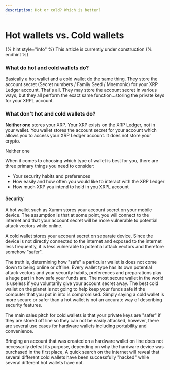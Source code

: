 ```yaml
---
description: Hot or cold? Which is better?
---
```


# Hot wallets vs. Cold wallets

{% hint style="info" %}
This article is currently under construction
{% endhint %}

### What do hot and cold wallets do?

Basically a hot wallet and a cold wallet do the same thing. They store the account secret (Secret numbers / Family Seed / Mnemonic) for your XRP Ledger account. That's all. They may store the account secret in various ways, but they all perform the exact same function...storing the private keys for your XRPL account.

### What don't hot and cold wallets do?

**Neither one** stores your XRP. Your XRP exists on the XRP Ledger, not in your wallet. You wallet stores the account secret for your account which allows you to access your XRP Ledger account. It does not store your crypto.

Neither one&#x20;



When it comes to choosing which type of wallet is best for you, there are three primary things you need to consider:

* Your security habits and preferences
* How easily and how often you would like to interact with the XRP Ledger
* How much XRP you intend to hold in you XRPL account

#### Security

A hot wallet such as Xumm stores your account secret on your mobile device. The assumption is that at some point, you will connect to the internet and that your account secret will be more vulnerable to potential attack vectors while online.

A cold wallet stores your account secret on separate device. Since the device is not directly connected to the internet and exposed to the internet less frequently, it is less vulnerable to potential attack vectors and therefore somehow "safer".

The truth is, determining how "safe" a particular wallet is does not come down to being online or offline. Every wallet type has its own potential attack vectors and your security habits, preferences  and preparations play a huge part in how safe your funds are. The most secure wallet in the world is useless if you voluntarily give your account secret away. The best cold wallet on the planet is not going to help keep your funds safe if the computer that you put in into is compromised. Simply saying a cold wallet is more secure or safer than a hot wallet is not an accurate way of describing security features.





The main sales pitch for cold wallets is that your private keys are "safer" if they are stored off line so they can not be easily attacked, however, there are several use cases for hardware wallets including portability and convenience.

Bringing an account that was created on a hardware wallet on line does not necessarily defeat its purpose, depending on why the hardware device was purchased in the first place, A quick search on the internet will reveal that several different cold wallets have been successfully "hacked" while several different hot wallets have not.
